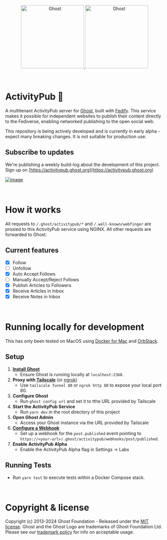 &nbsp;
<p align="center">
  <a href="https://ghost.org/#gh-light-mode-only" target="_blank">
    <img src="https://user-images.githubusercontent.com/65487235/157884383-1b75feb1-45d8-4430-b636-3f7e06577347.png" alt="Ghost" width="200px">
  </a>
  <a href="https://ghost.org/#gh-dark-mode-only" target="_blank">
    <img src="https://user-images.githubusercontent.com/65487235/157849205-aa24152c-4610-4d7d-b752-3a8c4f9319e6.png" alt="Ghost" width="200px">
  </a>
</p>
&nbsp;


# ActivityPub 🚧

A multitenant ActivityPub server for [Ghost](https://ghost.org/), built with [Fedify](https://fedify.dev/). This service makes it possible for independent websites to publish their content directly to the Fediverse, enabling networked publishing to the open social web.

This repository is being actively developed and is currently in early alpha - expect many breaking changes. It is not suitable for production use. 

## Subscribe to updates
We're publishing a weekly build-log about the development of this project. Sign up on [https://activitypub.ghost.org](https://activitypub.ghost.org)

[![image](https://github.com/TryGhost/ActivityPub/assets/120485/b341451c-3281-43b8-a6df-e7e34d75f9b5)](https://activitypub.ghost.org)

&nbsp;

# How it works

All requests to `/.ghost/activitypub/*` and `/.well-known/webfinger` are proxied to this ActivityPub service using NGINX. All other requests are forwarded to Ghost.

## Current features

- [x] Follow
- [ ] Unfollow
- [x] Auto Accept Follows
- [ ] Manually Accept/Reject Follows
- [x] Publish Articles to Followers
- [x] Receive Articles in Inbox
- [x] Receive Notes in Inbox

&nbsp;

# Running locally for development

This has only been tested on MacOS using [Docker for Mac](https://docs.docker.com/desktop/install/mac-install/) and [OrbStack](https://orbstack.dev/).

## Setup

1. **[Install Ghost](https://ghost.org/docs/install/)**
    - Ensure Ghost is running locally at `localhost:2368`.
2. **Proxy with [Tailscale](https://tailscale.com/)** (or [ngrok](https://ngrok.com/))
    - Use `tailscale funnel 80` or `ngrok http 80` to expose your local port 80.
3. **Configure Ghost**
    - Run `ghost config url` and set it to tthe URL provided by Tailscale
4. **Start the ActivityPub Service**
    - Run `yarn dev` in the root directory of this project
5. **Open Ghost Admin**
    - Access your Ghost instance via the URL provided by Tailscale
6. **[Configure a Webhook](https://ghost.org/integrations/custom-integrations/)**
    - Set up a webhook for the `post.published` event pointing to `https://<your-url>/.ghost/activitypub/webhooks/post/published`.
7. **Enable ActivityPub Alpha**
    - Enable the ActivityPub Alpha flag in Settings &rarr; Labs

## Running Tests

- Run `yarn test` to execute tests within a Docker Compose stack.


&nbsp;

# Copyright & license

Copyright (c) 2013-2024 Ghost Foundation - Released under the [MIT license](LICENSE). Ghost and the Ghost Logo are trademarks of Ghost Foundation Ltd. Please see our [trademark policy](https://ghost.org/trademark/) for info on acceptable usage.

